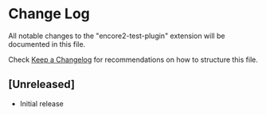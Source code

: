 # Change Log
All notable changes to the "encore2-test-plugin" extension will be documented in this file.

Check [Keep a Changelog](http://keepachangelog.com/) for recommendations on how to structure this file.

## [Unreleased]
- Initial release